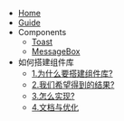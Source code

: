 - [Home](/README.md)
- [Guide](/Guide.md)
- Components
  - [Toast](/components/Toast.md)
  - [MessageBox](/components/MessageBox.md)
- 如何搭建组件库
  - [1.为什么要搭建组件库?](/share/Why.md)
  - [2.我们希望得到的结果?](/share/Result.md)
  - [3.怎么实现?](/share/How.md)
  - [4.文档与优化](/share/End.md)
